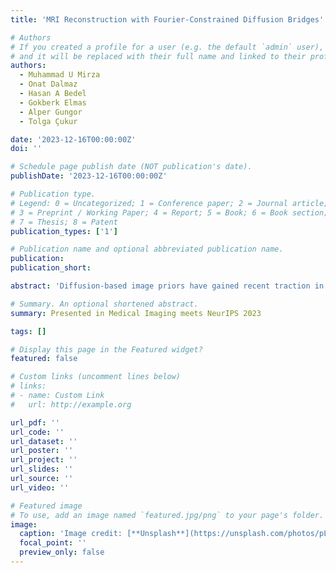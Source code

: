 ```yaml
---
title: 'MRI Reconstruction with Fourier-Constrained Diffusion Bridges'

# Authors
# If you created a profile for a user (e.g. the default `admin` user), write the username (folder name) here
# and it will be replaced with their full name and linked to their profile.
authors:
  - Muhammad U Mirza
  - Onat Dalmaz
  - Hasan A Bedel
  - Gokberk Elmas
  - Alper Gungor
  - Tolga Çukur

date: '2023-12-16T00:00:00Z'
doi: ''

# Schedule page publish date (NOT publication's date).
publishDate: '2023-12-16T00:00:00Z'

# Publication type.
# Legend: 0 = Uncategorized; 1 = Conference paper; 2 = Journal article;
# 3 = Preprint / Working Paper; 4 = Report; 5 = Book; 6 = Book section;
# 7 = Thesis; 8 = Patent
publication_types: ['1']

# Publication name and optional abbreviated publication name.
publication:
publication_short:

abstract: 'Diffusion-based image priors have gained recent traction in MRI reconstruction. Common diffusion priors use a multi-step transformation to map Gaussian noise onto fully-sampled MRI data. However, this transformation diverges from the desired reconstruction transformation from undersampled to fully-sampled data, yielding suboptimal results. To overcome this limitation, we introduce Fourier-constrained diffusion bridges (FDB; https://github.com/icon-lab/FDB) for accelerated MRI reconstruction. FDB learns a multi-step transformation from undersampled to fully-sampled data guided by two degradation operators: random noise addition and random frequency removal. Unlike common diffusion priors that use an asymptotic endpoint (e.g., Gaussian noise), FDB performs a finite transformation with an endpoint based on moderately degraded data. Unlike common diffusion bridges that assume learnable forward and backward processes, FDB improves learning by injecting a task-relevant Fourier-domain constraint via its frequency removal operator. Demonstrations on brain MRI show that FDB outperforms state-of-the-art reconstruction methods including previous diffusion priors.'

# Summary. An optional shortened abstract.
summary: Presented in Medical Imaging meets NeurIPS 2023

tags: []

# Display this page in the Featured widget?
featured: false

# Custom links (uncomment lines below)
# links:
# - name: Custom Link
#   url: http://example.org

url_pdf: ''
url_code: ''
url_dataset: ''
url_poster: ''
url_project: ''
url_slides: ''
url_source: ''
url_video: ''

# Featured image
# To use, add an image named `featured.jpg/png` to your page's folder.
image:
  caption: 'Image credit: [**Unsplash**](https://unsplash.com/photos/pLCdAaMFLTE)'
  focal_point: ''
  preview_only: false
---
```

